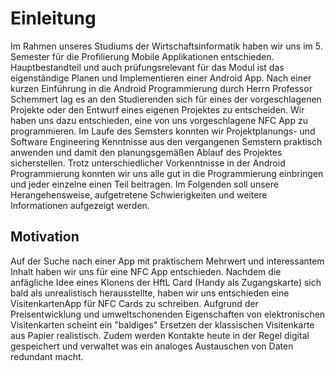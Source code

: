 # Einleitung
Im Rahmen unseres Studiums der Wirtschaftsinformatik haben wir uns im 5. Semester für die Profilierung Mobile Applikationen entschieden. Hauptbestandteil und auch prüfungsrelevant für das Modul ist das eigenständige Planen und Implementieren einer Android App. Nach einer kurzen Einführung in die Android Programmierung durch Herrn Professor Schemmert lag es an den Studierenden sich für eines der vorgeschlagenen Projekte oder den Entwurf eines eigenen Projektes zu entscheiden. Wir haben uns dazu entschieden, eine von uns vorgeschlagene NFC App zu programmieren.
Im Laufe des Semsters konnten wir Projektplanungs- und Software Engineering Kenntnisse aus den vergangenen Semstern praktisch anwenden und damit den planungsgemäßen Ablauf des Projektes sicherstellen.
Trotz unterschiedlicher Vorkenntnisse in der Android Programmierung konnten wir uns alle gut in die Programmierung einbringen und jeder einzelne einen Teil beitragen. Im Folgenden soll unsere Herangehensweise, aufgetretene Schwierigkeiten und weitere Informationen aufgezeigt werden.


## Motivation
Auf der Suche nach einer App mit praktischem Mehrwert und interessantem Inhalt haben wir uns für eine NFC App entschieden. Nachdem die anfägliche Idee eines Klonens der HftL Card (Handy als Zugangskarte) sich bald als unrealistisch herausstellte, haben wir uns entschieden eine VisitenkartenApp für NFC Cards zu schreiben.
Aufgrund der Preisentwicklung und umweltschonenden Eigenschaften von elektronischen Visitenkarten scheint ein "baldiges" Ersetzen der klassischen Visitenkarte aus Papier realistisch. Zudem werden Kontakte heute in der Regel digital gespeichert und verwaltet was ein analoges Austauschen von Daten redundant macht.
